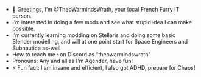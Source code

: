 - 👋 Greetings, I’m @TheoWarmindsWrath, your local French Furry IT person.
- I’m interested in doing a few mods and see what stupid idea I can make possible.
- I’m currently learning modding on Stellaris and doing some basic Blender modelling, and will at one point start for Space Engineers and Subnautica as-well
- How to reach me : on Discord as "theowarmindswrath"
- Pronouns: Any and all as I'm Agender, have fun!
- ⚡ Fun fact: I am insane and efficient, I also got ADHD, prepare for Chaos!

<!---
TheoWarmindsWrath/TheoWarmindsWrath is a ✨ special ✨ repository because its `README.md` (this file) appears on your GitHub profile.
You can click the Preview link to take a look at your changes.
--->
